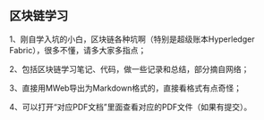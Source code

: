 ## 区块链学习

1、刚自学入坑的小白，区块链各种坑啊（特别是超级账本Hyperledger Fabric），很多不懂，请多大家多指点；

2、包括区块链学习笔记、代码，做一些记录和总结，部分摘自网络；

3、直接用MWeb导出为Markdown格式的，直接看格式有点奇怪；

4、可以打开“对应PDF文档”里面查看对应的PDF文件（如果有提交）。
